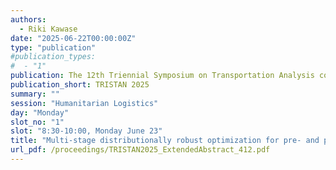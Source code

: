 ```yaml
---
authors:
  - Riki Kawase
date: "2025-06-22T00:00:00Z"
type: "publication"
#publication_types:
#  - "1"
publication: The 12th Triennial Symposium on Transportation Analysis conference
publication_short: TRISTAN 2025
summary: ""
session: "Humanitarian Logistics"
day: "Monday"
slot_no: "1"
slot: "8:30-10:00, Monday June 23"
title: "Multi-stage distributionally robust optimization for pre- and post-disaster humanitarian logistics with information constraints"
url_pdf: /proceedings/TRISTAN2025_ExtendedAbstract_412.pdf
---
```

